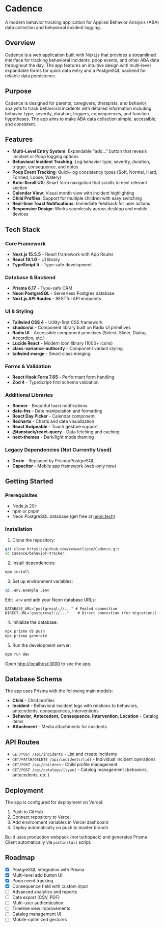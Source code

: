 # Cadence

A modern behavior tracking application for Applied Behavior Analysis (ABA) data collection and behavioral incident logging.

## Overview

Cadence is a web application built with Next.js that provides a streamlined interface for tracking behavioral incidents, poop events, and other ABA data throughout the day. The app features an intuitive design with multi-level expandable forms for quick data entry and a PostgreSQL backend for reliable data persistence.

## Purpose

Cadence is designed for parents, caregivers, therapists, and behavior analysts to track behavioral incidents with detailed information including behavior type, severity, duration, triggers, consequences, and function hypotheses. The app aims to make ABA data collection simple, accessible, and consistent.

## Features

- **Multi-Level Entry System**: Expandable "add..." button that reveals Incident or Poop logging options
- **Behavioral Incident Tracking**: Log behavior type, severity, duration, trigger, consequence, and notes
- **Poop Event Tracking**: Quick-log consistency types (Soft, Normal, Hard, Formed, Loose, Watery)
- **Auto-Scroll UX**: Smart form navigation that scrolls to next relevant section
- **Calendar View**: Visual month view with incident highlighting
- **Child Profiles**: Support for multiple children with easy switching
- **Real-time Toast Notifications**: Immediate feedback for user actions
- **Responsive Design**: Works seamlessly across desktop and mobile devices

## Tech Stack

### Core Framework
- **Next.js 15.5.5** - React framework with App Router
- **React 19.1.0** - UI library
- **TypeScript 5** - Type-safe development

### Database & Backend
- **Prisma 6.17** - Type-safe ORM
- **Neon PostgreSQL** - Serverless Postgres database
- **Next.js API Routes** - RESTful API endpoints

### UI & Styling
- **Tailwind CSS 4** - Utility-first CSS framework
- **shadcn/ui** - Component library built on Radix UI primitives
- **Radix UI** - Accessible component primitives (Select, Slider, Dialog, Accordion, etc.)
- **Lucide React** - Modern icon library (1000+ icons)
- **class-variance-authority** - Component variant styling
- **tailwind-merge** - Smart class merging

### Forms & Validation
- **React Hook Form 7.65** - Performant form handling
- **Zod 4** - TypeScript-first schema validation

### Additional Libraries
- **Sonner** - Beautiful toast notifications
- **date-fns** - Date manipulation and formatting
- **React Day Picker** - Calendar component
- **Recharts** - Charts and data visualization
- **React Swipeable** - Touch gesture support
- **@tanstack/react-query** - Data fetching and caching
- **next-themes** - Dark/light mode theming

### Legacy Dependencies (Not Currently Used)
- **Dexie** - Replaced by Prisma/PostgreSQL
- **Capacitor** - Mobile app framework (web-only now)

## Getting Started

### Prerequisites

- Node.js 20+
- npm or pnpm
- Neon PostgreSQL database (get free at [neon.tech](https://neon.tech))

### Installation

1. Clone the repository:
```bash
git clone https://github.com/comaeclipse/Cadence.git
cd Cadence/behavior-tracker
```

2. Install dependencies:
```bash
npm install
```

3. Set up environment variables:
```bash
cp .env.example .env
```

Edit `.env` and add your Neon database URLs:
```env
DATABASE_URL="postgresql://..." # Pooled connection
DIRECT_URL="postgresql://..."    # Direct connection (for migrations)
```

4. Initialize the database:
```bash
npx prisma db push
npx prisma generate
```

5. Run the development server:
```bash
npm run dev
```

Open [http://localhost:3000](http://localhost:3000) to see the app.

## Database Schema

The app uses Prisma with the following main models:
- **Child** - Child profiles
- **Incident** - Behavioral incident logs with relations to behaviors, antecedents, consequences, interventions
- **Behavior**, **Antecedent**, **Consequence**, **Intervention**, **Location** - Catalog items
- **Attachment** - Media attachments for incidents

## API Routes

- `GET/POST /api/incidents` - List and create incidents
- `GET/PATCH/DELETE /api/incidents/[id]` - Individual incident operations
- `GET/POST /api/children` - Child profile management
- `GET/POST /api/catalogs/[type]` - Catalog management (behaviors, antecedents, etc.)

## Deployment

The app is configured for deployment on Vercel:

1. Push to GitHub
2. Connect repository to Vercel
3. Add environment variables in Vercel dashboard
4. Deploy automatically on push to master branch

Build uses production webpack (not turbopack) and generates Prisma Client automatically via `postinstall` script.

## Roadmap

- [x] PostgreSQL integration with Prisma
- [x] Multi-level add button UI
- [x] Poop event tracking
- [x] Consequence field with custom input
- [ ] Advanced analytics and reports
- [ ] Data export (CSV, PDF)
- [ ] Multi-user authentication
- [ ] Timeline view improvements
- [ ] Catalog management UI
- [ ] Mobile-optimized gestures
